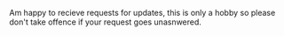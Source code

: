 Am happy to recieve requests for updates, this is only a hobby so please don't take offence if your request goes unasnwered.
